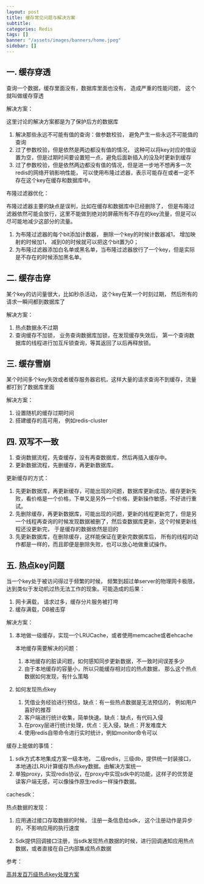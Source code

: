 ```yaml
---
layout: post
title: 缓存常见问题与解决方案
subtitle:
categories: Redis
tags: []
banner: "/assets/images/banners/home.jpeg"
sidebar: []
---
```


## 一. 缓存穿透

查询一个数据，缓存里面没有，数据库里面也没有， 造成严重的性能问题， 这个就叫做缓存穿透



解决方案：

这里讨论的解决方案都是为了保护后方的数据库

1. 解决那些永远不可能有值的查询：做参数校验， 避免产生一些永远不可能值的查询
2. 过了参数校验，但是依然是两边都没有值的情况， 这种可以将key对应的值设置为空，但是过期时间要设置短一点，避免后面新插入的没及时更新到缓存
3. 过了参数校验，但是依然两边都没有值的情况，但是进一步地不想再多一次redis的网络开销影响性能， 可以使用布隆过滤器，表示可能存在或者一定不存在这个key在缓存和数据库中。

布隆过滤器优化：

布隆过滤器主要的缺点是误判，比如在缓存和数据库中已经删除了， 但是布隆过滤器依然可能会放行，这里不能做到绝对的屏蔽所有不存在的key流量，但是可以尽可能地减少这部分的流量。

1. 为布隆过滤器的每个bit添加计数器， 删除一个key的时候计数器减1， 增加映射的时候加1， 减到0的时候就可以把这个bit置为0；
2. 为布隆过滤器添加白名单或黑名单，当布隆过滤器放行了一个key，但是实际是不存在的时候添加黑名单。

## 二. 缓存击穿

某个key的访问量很大，比如秒杀活动， 这个key在某一个时刻过期， 然后所有的请求一瞬间都到数据库了



解决方案：

1. 热点数据永不过期
2. 查询缓存不加锁， 业务查询数据库加锁，在发现缓存失效后， 第一个查询数据库的线程进行加互斥锁查询，等其返回了以后再释放锁。

## 三. 缓存雪崩

某个时间多个key失效或者缓存服务器宕机，这样大量的请求查询不到缓存，流量都打到了数据库里面



解决方案：

1. 设置随机的缓存过期时间
2. 搭建缓存的高可用， 例如redis-cluster



## 四. 双写不一致

1. 查询数据流程，先查缓存，没有再查数据库，然后再插入缓存中。
2. 更新数据流程，先删缓存，再更新数据库。

更新缓存的方式：

1. 先更新数据库，再更新缓存，可能出现的问题，数据库更新成功，缓存更新失败，看价格是一个价格，下单又是另外一个价格，更新操作敏感，不好进行重试。
2. 先删除缓存，再更新数据库，可能出现的问题，更新的线程更新完了，但是另一个线程再查询的时候发现数据被删了，然后查数据库更新，这个时候更新线程还没更新完， 于是缓存的数据依然是旧的
3. 先更新数据库，在删除缓存，这样能保证在更新完数据库后， 所有的线程的动作都是一样的，而且即便是删除失败，也可以放心地做重试操作。

## 五. 热点key问题

当一个key处于被访问得过于频繁的时候， 频繁到超过单server的物理网卡极限，达到类似于发动机过热无法工作的现象。可能造成的后果：

1. 网卡满载， 请求过多，缓存分片服务被打垮
2. 缓存满载，DB被击穿

解决方案：

1. 本地做一级缓存，实现一个LRUCache，或者使用memcache或者ehcache

   本地缓存需要解决的问题：

   1. 本地缓存的脏读问题，如何感知同步更新数据，不一致时间误差多少
   2. 由于本地缓存的容量小，所以只能缓存相对应的热点数据， 那么这个热点数据如何发现，有什么策略

2. 如何发现热点key

   1. 凭借业务经验进行预估，缺点：有一些热点数据是无法预估的， 例如用户喜好的推荐
   2. 客户端进行统计收集，简单快速。缺点：缺点，有代码入侵
   3. 在proxy层进行统计处理，优点：无入侵，缺点：开发难度大
   4. 使用redis自带命令进行实时统计，例如monitor命令可以

缓存上能做的事情：

1. sdk方式本地集成方案一级本地， 二级redis，三级db，提供统一封装接口，本地通过LRU计算缓存热点key数据。由解决方案统一
2. 单独proxy，实现redis协议，在proxy中实现sdk中的功能，这样子的优势是读客户端无感，可以像操作原生redis一样操作数据。



cachesdk：

热点数据的发现：

1. 应用通过接口存取数据的时候， 注册一条信息给sdk， 这个注册动作是异步的，不影响应用的执行速度

2. Sdk提供回调接口注册，当sdk发现热点数据的时候，进行回调通知应用热点数据，或者直接在自己内部集成热点数据







参考：

[高并发百万级热点key处理方案](https://www.daimajiaoliu.com/daima/479cdd6e2100401)

